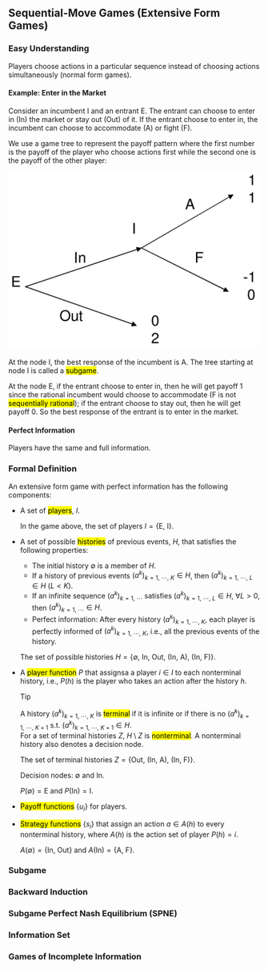 ## Sequential-Move Games (Extensive Form Games)

### Easy Understanding
Players choose actions in a particular sequence instead of choosing actions simultaneously (normal form games).

#### Example: Enter in the Market
Consider an incumbent $\text{I}$ and an entrant $\text{E}$. The entrant can choose to enter in ($\text{In}$) the market or stay out ($\text{Out}$) of it. If the entrant choose to enter in, the incumbent can choose to accommodate ($\text{A}$) or fight ($\text{F}$).

We use a game tree to represent the payoff pattern where the first number is the payoff of the player who choose actions first while the second one is the payoff of the other player: 

<div align='center'>

![](image/2022-03-21-22-26-04.png)
</div align='center'>

At the node $\text{I}$, the best response of the incumbent is $\text{A}$. The tree starting at node $\text{I}$ is called a <mark>subgame</mark>.

At the node $\text{E}$, if the entrant choose to enter in, then he will get payoff $1$ since the rational incumbent would choose to accommodate ($\text{F}$ is not <mark>sequentially rational</mark>); if the entrant choose to stay out, then he will get payoff $0$. So the best response of the entrant is to enter in the market.

#### Perfect Information
Players have the same and full information.

### Formal Definition
An extensive form game with perfect information has the following components: 
- A set of <mark>players</mark>, $I$.

  In the game above, the set of players $I = \{\text{E},\ \text{I}\}$.
- A set of possible <mark>histories</mark> of previous events, $H$, that satisfies the following properties: 
  - The initial history $\emptyset$ is a member of $H$.
  - If a history of previous events $(a^{k})_{k=1,\ \cdots,\ K} \in H$, then $(a^{k})_{k=1,\ \cdots,\ L} \in H\ (L<K)$.
  - If an infinite sequence $(a^{k})_{k=1,\ \cdots}$ satisfies $(a^{k})_{k=1,\ \cdots,\ L} \in H$, $\forall L>0$, then $(a^{k})_{k=1,\ \cdots} \in H$.
  - Perfect information: After every history $(a^{k})_{k=1,\ \cdots,\ K}$, each player is perfectly informed of $(a^{k})_{k=1,\ \cdots,\ K}$, i.e., all the previous events of the history.

  The set of possible histories $H = \{\emptyset,\ \text{In},\ \text{Out},\ (\text{In},\ \text{A}),\ (\text{In},\ \text{F})\}$.
- A <mark>player function</mark> $P$ that assignsa a player $i\in I$ to each nonterminal history, i.e., $P(h)$ is the player who takes an action after the history $h$.

  > [!TIP]
  > A history $(a^{k})_{k=1,\ \cdots,\ K}$ is <mark>terminal</mark> if it is infinite or if there is no $(a^{k})_{k=1,\ \cdots,\ K+1}$ s.t. $(a^{k})_{k=1,\ \cdots,\ K+1} \in H$.<br>For a set of terminal histories $Z$, $H\setminus Z$ is <mark>nonterminal</mark>. A nonterminal history also denotes a decision node.

  The set of terminal histories $Z = \{\text{Out},\ (\text{In},\ \text{A}),\ (\text{In},\ \text{F})\}$.

  Decision nodes: $\emptyset$ and $\text{In}$.

  $P(\emptyset)=\text{E}$ and $P(\text{In})=\text{I}$.
- <mark>Payoff functions</mark> $\{u_i\}$ for players.
- <mark>Strategy functions</mark> $\{s_i\}$ that assign an action $a\in A(h)$ to every nonterminal history, where $A(h)$ is the action set of player $P(h)=i$.

  $A(\emptyset)=\{\text{In},\ \text{Out}\}$ and $A(\text{In})=\{\text{A},\ \text{F}\}$.

### Subgame

### Backward Induction

### Subgame Perfect Nash Equilibrium (SPNE)

### Information Set

### Games of Incomplete Information